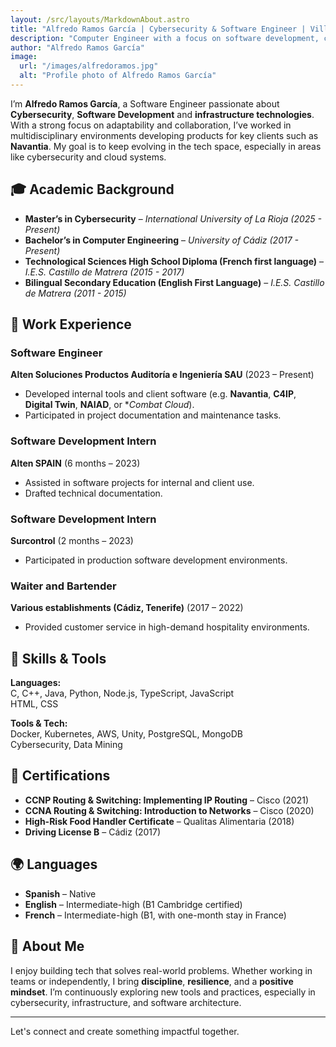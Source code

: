 ```yaml
---
layout: /src/layouts/MarkdownAbout.astro
title: "Alfredo Ramos García | Cybersecurity & Software Engineer | Villamartín, Cádiz"
description: "Computer Engineer with a focus on software development, cybersecurity, and tech infrastructure. Experienced in development for industries like naval defense and motivated by continuous learning and technology impact."
author: "Alfredo Ramos García"
image:
  url: "/images/alfredoramos.jpg"
  alt: "Profile photo of Alfredo Ramos García"
---
```


I’m **Alfredo Ramos García**, a Software Engineer passionate about **Cybersecurity**, **Software Development** and **infrastructure technologies**. With a strong focus on adaptability and collaboration, I’ve worked in multidisciplinary environments developing products for key clients such as **Navantia**. My goal is to keep evolving in the tech space, especially in areas like cybersecurity and cloud systems.

## 🎓 Academic Background

- **Master’s in Cybersecurity** – *International University of La Rioja (2025 - Present)*
- **Bachelor’s in Computer Engineering** – *University of Cádiz (2017 - Present)*
- **Technological Sciences High School Diploma (French first language)** – *I.E.S. Castillo de Matrera (2015 - 2017)*
- **Bilingual Secondary Education (English First Language)** – *I.E.S. Castillo de Matrera (2011 - 2015)*

## 💼 Work Experience

### Software Engineer  
**Alten Soluciones Productos Auditoría e Ingeniería SAU** (2023 – Present)  
- Developed internal tools and client software (e.g. **Navantia**, **C4IP**, **Digital Twin**, **NAIAD**, or **Combat Cloud*).
- Participated in project documentation and maintenance tasks.

### Software Development Intern  
**Alten SPAIN** (6 months – 2023)  
- Assisted in software projects for internal and client use.  
- Drafted technical documentation.

### Software Development Intern  
**Surcontrol** (2 months – 2023)  
- Participated in production software development environments.

### Waiter and Bartender  
**Various establishments (Cádiz, Tenerife)** (2017 – 2022)  
- Provided customer service in high-demand hospitality environments.

## 🧠 Skills & Tools

**Languages:**  
C, C++, Java, Python, Node.js, TypeScript, JavaScript  
HTML, CSS 

**Tools & Tech:**  
Docker, Kubernetes, AWS, Unity, PostgreSQL, MongoDB  
Cybersecurity, Data Mining 

## 📜 Certifications

- **CCNP Routing & Switching: Implementing IP Routing** – Cisco (2021)  
- **CCNA Routing & Switching: Introduction to Networks** – Cisco (2020)  
- **High-Risk Food Handler Certificate** – Qualitas Alimentaria (2018)  
- **Driving License B** – Cádiz (2017)

## 🌍 Languages

- **Spanish** – Native  
- **English** – Intermediate-high (B1 Cambridge certified)  
- **French** – Intermediate-high (B1, with one-month stay in France)

## 🧩 About Me

I enjoy building tech that solves real-world problems. Whether working in teams or independently, I bring **discipline**, **resilience**, and a **positive mindset**. I’m continuously exploring new tools and practices, especially in cybersecurity, infrastructure, and software architecture.

---

Let's connect and create something impactful together.
